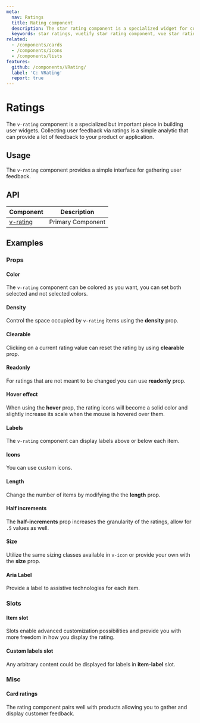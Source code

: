 ```yaml
---
meta:
  nav: Ratings
  title: Rating component
  description: The star rating component is a specialized widget for collecting user feedback via ratings.
  keywords: star ratings, vuetify star rating component, vue star rating component, rating component
related:
  - /components/cards
  - /components/icons
  - /components/lists
features:
  github: /components/VRating/
  label: 'C: VRating'
  report: true
---
```


# Ratings

The `v-rating` component is a specialized but important piece in building user widgets. Collecting user feedback via ratings is a simple analytic that can provide a lot of feedback to your product or application.

<page-features />

## Usage

The `v-rating` component provides a simple interface for gathering user feedback.

<!-- <usage name="v-rating" /> -->

<entry />

## API

| Component | Description |
| - | - |
| [v-rating](/api/v-rating/) | Primary Component |

<api-inline hide-links />

## Examples

### Props

#### Color

The `v-rating` component can be colored as you want, you can set both selected and not selected colors.

<example file="v-rating/prop-color" />

#### Density

Control the space occupied by `v-rating` items using the **density** prop.

<example file="v-rating/prop-density" />

#### Clearable

Clicking on a current rating value can reset the rating by using **clearable** prop.

<example file="v-rating/prop-clearable" />

#### Readonly

For ratings that are not meant to be changed you can use **readonly** prop.

<example file="v-rating/prop-readonly" />

#### Hover effect

When using the **hover** prop, the rating icons will become a solid color and slightly increase its scale when the mouse is hovered over them.

<example file="v-rating/prop-hover" />

#### Labels

The `v-rating` component can display labels above or below each item.

<example file="v-rating/prop-item-labels" />

#### Icons

You can use custom icons.

<example file="v-rating/prop-icons" />

#### Length

Change the number of items by modifying the the **length** prop.

<example file="v-rating/prop-length" />

#### Half increments

The **half-increments** prop increases the granularity of the ratings, allow for `.5` values as well.

<example file="v-rating/prop-half-increments" />

#### Size

Utilize the same sizing classes available in `v-icon` or provide your own with the **size** prop.

<example file="v-rating/prop-size" />

#### Aria Label

Provide a label to assistive technologies for each item.

<example file="v-rating/prop-icon-label" />

### Slots

#### Item slot

Slots enable advanced customization possibilities and provide you with more freedom in how you display the rating.

<example file="v-rating/slot-item" />

#### Custom labels slot

Any arbitrary content could be displayed for labels in **item-label** slot.

<example file="v-rating/slot-item-label" />

### Misc

<!-- #### Advanced usage

The `v-rating` component fits right in with existing components. Build truly complex examples with rich features and beautiful designs.

<example file="v-rating/misc-advanced" /> -->

#### Card ratings

The rating component pairs well with products allowing you to gather and display customer feedback.

<example file="v-rating/misc-card" />

<example file="v-rating/misc-card-overview" />
